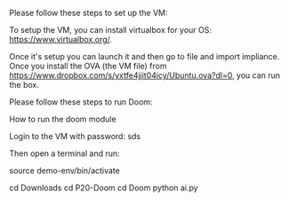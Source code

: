 Please follow these steps to set up the VM: 
 
To setup the VM, you can install virtualbox for your OS: https://www.virtualbox.org/.
 
Once it's setup you can launch it and then go to file and import impliance. Once you install the OVA (the VM file) from https://www.dropbox.com/s/yxtfe4jjit04icy/Ubuntu.ova?dl=0, you can run the box. 
 
 
Please follow these steps to run Doom:
 
 
How to run the doom module
 
Login to the VM with password: sds
 
Then open a terminal and run:
 
source demo-env/bin/activate
 
cd Downloads
cd P20-Doom
cd Doom
python ai.py